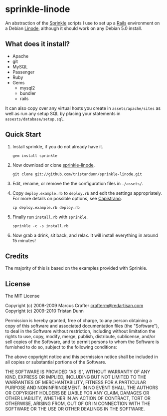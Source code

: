 # sprinkle-linode

An abstraction of the [Sprinkle](http://github.com/crafterm/sprinkle) scripts I use to set up a [Rails](http://rubyonrails.org) environment on a Debian [Linode](http://linode.com), although it should work on any Debian 5.0 install.

## What does it install?

* Apache
* git
* MySQL
* Passenger
* Ruby
* Gems
  * mysql2
  * bundler
  * rails

It can also copy over any virtual hosts you create in `assets/apache/sites` as well as run any setup SQL by placing your statements in `assests/database/setup.sql`.

## Quick Start

1. Install sprinkle, if you do not already have it.
   <pre><code>gem install sprinkle</code></pre>

3. Now download or clone [sprinkle-linode](http://github.com/tristandunn/sprinkle-linode).
   <pre><code>git clone git://github.com/tristandunn/sprinkle-linode.git</code></pre>

4. Edit, rename, or remove the the configuration files in <code>./assets/</code>.

5. Copy `deploy.example.rb` to `deploy.rb` and edit the settings appropriately. For more details on possible options, see [Capistrano](http://www.capify.org/).
   <pre><code>cp deploy.example.rb deploy.rb</code></pre>

6. Finally run `install.rb` with `sprinkle`.
   <pre><code>sprinkle -c -s install.rb</code></pre>

7. Now grab a drink, sit back, and relax. It will install everything in around 15 minutes!

## Credits

The majority of this is based on the examples provided with Sprinkle.

## License

The MIT License

Copyright (c) 2008-2009 Marcus Crafter crafterm@redartisan.com
Copyright (c) 2009-2010 Tristan Dunn

Permission is hereby granted, free of charge, to any person obtaining a copy
of this software and associated documentation files (the "Software"), to deal
in the Software without restriction, including without limitation the rights
to use, copy, modify, merge, publish, distribute, sublicense, and/or sell
copies of the Software, and to permit persons to whom the Software is
furnished to do so, subject to the following conditions:

The above copyright notice and this permission notice shall be included in
all copies or substantial portions of the Software.

THE SOFTWARE IS PROVIDED "AS IS", WITHOUT WARRANTY OF ANY KIND, EXPRESS OR
IMPLIED, INCLUDING BUT NOT LIMITED TO THE WARRANTIES OF MERCHANTABILITY,
FITNESS FOR A PARTICULAR PURPOSE AND NONINFRINGEMENT. IN NO EVENT SHALL THE
AUTHORS OR COPYRIGHT HOLDERS BE LIABLE FOR ANY CLAIM, DAMAGES OR OTHER
LIABILITY, WHETHER IN AN ACTION OF CONTRACT, TORT OR OTHERWISE, ARISING FROM,
OUT OF OR IN CONNECTION WITH THE SOFTWARE OR THE USE OR OTHER DEALINGS IN
THE SOFTWARE.
